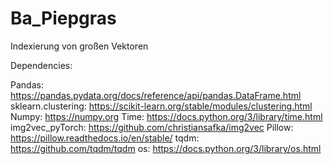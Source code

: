 # Ba_Piepgras
Indexierung von großen Vektoren

Dependencies: 

Pandas: https://pandas.pydata.org/docs/reference/api/pandas.DataFrame.html
sklearn.clustering: https://scikit-learn.org/stable/modules/clustering.html
Numpy: https://numpy.org
Time: https://docs.python.org/3/library/time.html
img2vec_pyTorch: https://github.com/christiansafka/img2vec
Pillow: https://pillow.readthedocs.io/en/stable/
tqdm: https://github.com/tqdm/tqdm
os: https://docs.python.org/3/library/os.html